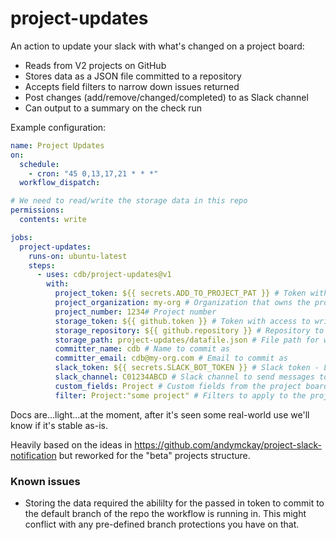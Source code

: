 # project-updates

An action to update your slack with what's changed on a project board:

- Reads from V2 projects on GitHub
- Stores data as a JSON file committed to a repository
- Accepts field filters to narrow down issues returned
- Post changes (add/remove/changed/completed) to as Slack channel
- Can output to a summary on the check run

Example configuration:

```yml
name: Project Updates
on:
  schedule:
    - cron: "45 0,13,17,21 * * *"
  workflow_dispatch:

# We need to read/write the storage data in this repo
permissions:
  contents: write

jobs:
  project-updates:
    runs-on: ubuntu-latest
    steps:
      - uses: cdb/project-updates@v1
        with:
          project_token: ${{ secrets.ADD_TO_PROJECT_PAT }} # Token with access to read from the project
          project_organization: my-org # Organization that owns the project
          project_number: 1234# Project number
          storage_token: ${{ github.token }} # Token with access to write to the storage repository
          storage_repository: ${{ github.repository }} # Repository to store data in
          storage_path: project-updates/datafile.json # File path for where to store the data
          committer_name: cdb # Name to commit as
          committer_email: cdb@my-org.com # Email to commit as
          slack_token: ${{ secrets.SLACK_BOT_TOKEN }} # Slack token - Leave blank to skip posting to slack
          slack_channel: C01234ABCD # Slack channel to send messages to
          custom_fields: Project # Custom fields from the project board to use, comma separated
          filter: Project:"some project" # Filters to apply to the project board, comma separated, start with '-' for exclusion vs inclusion
```

Docs are...light...at the moment, after it's seen some real-world use we'll know if it's stable as-is.

Heavily based on the ideas in https://github.com/andymckay/project-slack-notification but reworked for the "beta" projects structure.

### Known issues

- Storing the data required the abililty for the passed in token to commit to the default branch of the repo the workflow is running in. This might conflict with any pre-defined branch protections you have on that.
